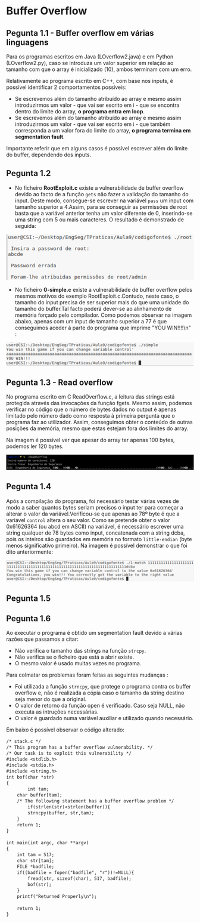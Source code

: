 # Buffer Overflow

## Pegunta 1.1 - Buffer overflow em várias linguagens

Para os programas escritos em Java (LOverflow2.java) e em Python (LOverflow2.py), caso se introduza um valor superior em relação ao tamanho com que o array é inicializado (10), ambos terminam com um erro. 

Relativamente ao programa escrito em C++, com base nos inputs, é possível identificar 2 comportamentos possíveis:

  * Se escrevemos além do tamanho atribuído ao array e mesmo assim introduzirmos um valor - que vai ser escrito em i - que se encontra dentro do limite do array, **o programa entra em loop**.
  * Se escrevemos além do tamanho atribuído ao array e mesmo assim introduzirmos um valor - que vai ser escrito em i - que também corresponda a um valor fora do limite do array, **o programa termina em segmentation fault**.

Importante referir que em alguns casos é possível escrever além do limite do buffer, dependendo dos inputs.

## Pegunta 1.2

* No ficheiro **RootExploit.c** existe a vulnerabilidade de buffer overflow devido ao facto de a função `gets` não fazer a validação
do tamanho do input. Deste modo, consegue-se escrever na variável `pass` um input com tamanho superior a 4.Assim, para se conseguir as
permissões de root basta que a variável anterior tenha um valor diferente de 0, inserindo-se uma string com 5 ou mais caracteres. O
resultado é demonstrado de seguida:
<p align="center">
    <img src="root.PNG">
</p>

* No ficheiro **0-simple.c** existe a vulnerabilidade de buffer overflow pelos mesmos motivos do exemplo RootExploit.c.Contudo, neste caso, o tamanho do input precisa de ser superior mais do que uma unidade do tamanho do buffer.Tal facto poderá dever-se ao alinhamento de memória forçado pelo compilador. Como podemos observar na imagem abaixo, apenas com um input de tamanho superior a 77 é que conseguimos aceder
à parte do programa que imprime "YOU WIN!!!!\n" :
<p align="center">
    <img src="simple.PNG">
</p>

## Pegunta 1.3 - Read overflow

No programa escrito em C ReadOverflow.c, a leitura das strings está protegida através das invocações da função fgets. Mesmo assim, podemos verificar no código que o número de bytes dados no output é apenas limitado pelo número dado como resposta à primeira pergunta que o programa faz ao utilizador. 
Assim, conseguimos obter o conteúdo de outras posições da memória, mesmo que estas estejam fora dos limites do array. 

Na imagem é possível ver que apesar do array ter apenas 100 bytes, podemos ler 120 bytes.
<p align="center">
    <img src="P1_3.png">
</p>

## Pegunta 1.4

Após a compilação do programa, foi necessário testar várias vezes de modo a saber quantos bytes seriam precisos o input ter para começar a alterar o valor da variável.Verificou-se que apenas ao 78º byte é que a variável `control` altera o seu valor. Como se pretende obter o valor 0x61626364 (ou abcd em ASCII) na variável, é necessário escrever uma string qualquer de 78 bytes como input, concatenada com a string dcba, pois os inteiros são guardados em memória no formato `little-endian` (byte menos significativo primeiro). Na imagem é possível demonstrar o que foi dito anteriormente:
<p align="center">
    <img src="1_4.PNG">
</p>

## Pegunta 1.5

## Pegunta 1.6

Ao executar o programa é obtido um segmentation fault devido a várias razões que passamos a citar:

* Não verifica o tamanho das strings na função `strcpy`.
* Não verifica se o ficheiro que está a abrir existe.
* O mesmo valor é usado muitas vezes no programa.

Para colmatar os problemas foram feitas as seguintes mudanças :

* Foi utilizada a função `strncpy`, que protege o programa contra os buffer overflow e, não é realizada a cópia caso o tamanho da string destino seja menor do que a original.
* O valor de retorno da função open é verificado. Caso seja NULL, não executa as intruções necessárias.
* O valor é guardado numa variável auxiliar e utilizado quando necessário.

Em baixo é possível observar o código alterado:

```
/* stack.c */
/* This program has a buffer overflow vulnerability. */
/* Our task is to exploit this vulnerability */
#include <stdlib.h>
#include <stdio.h>
#include <string.h>
int bof(char *str)
{       
        int tam;	
	char buffer[tam];
	/* The following statement has a buffer overflow problem */
        if(strlen(str)<strlen(buffer)){
		strncpy(buffer, str,tam);
	}
	return 1;
}

int main(int argc, char **argv)
{       
	int tam = 517;
	char str[tam];
	FILE *badfile;
	if((badfile = fopen("badfile", "r"))!=NULL){
		fread(str, sizeof(char), 517, badfile);
		bof(str);
	}
	printf("Returned Properly\n");
	
	return 1;
}
```



